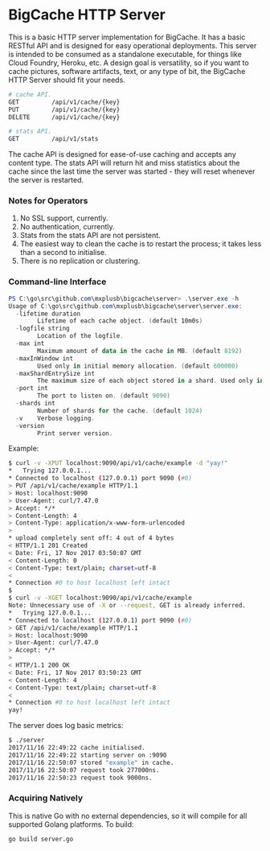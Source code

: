 # BigCache HTTP Server

This is a basic HTTP server implementation for BigCache. It has a basic RESTful API and is designed for easy operational deployments. This server is intended to be consumed as a standalone executable, for things like Cloud Foundry, Heroku, etc. A design goal is versatility, so if you want to cache pictures, software artifacts, text, or any type of bit, the BigCache HTTP Server should fit your needs.

```bash
# cache API.
GET         /api/v1/cache/{key}
PUT         /api/v1/cache/{key}
DELETE      /api/v1/cache/{key}

# stats API.
GET         /api/v1/stats
```

The cache API is designed for ease-of-use caching and accepts any content type. The stats API will return hit and miss statistics about the cache since the last time the server was started - they will reset whenever the server is restarted.

### Notes for Operators

1. No SSL support, currently.
1. No authentication, currently.
1. Stats from the stats API are not persistent.
1. The easiest way to clean the cache is to restart the process; it takes less than a second to initialise.
1. There is no replication or clustering.

### Command-line Interface

```powershell
PS C:\go\src\github.com\mxplusb\bigcache\server> .\server.exe -h
Usage of C:\go\src\github.com\mxplusb\bigcache\server\server.exe:
  -lifetime duration
        Lifetime of each cache object. (default 10m0s)
  -logfile string
        Location of the logfile.
  -max int
        Maximum amount of data in the cache in MB. (default 8192)
  -maxInWindow int
        Used only in initial memory allocation. (default 600000)
  -maxShardEntrySize int
        The maximum size of each object stored in a shard. Used only in initial memory allocation. (default 500)
  -port int
        The port to listen on. (default 9090)
  -shards int
        Number of shards for the cache. (default 1024)
  -v    Verbose logging.
  -version
        Print server version.
```

Example:

```bash
$ curl -v -XPUT localhost:9090/api/v1/cache/example -d "yay!"
*   Trying 127.0.0.1...
* Connected to localhost (127.0.0.1) port 9090 (#0)
> PUT /api/v1/cache/example HTTP/1.1
> Host: localhost:9090
> User-Agent: curl/7.47.0
> Accept: */*
> Content-Length: 4
> Content-Type: application/x-www-form-urlencoded
>
* upload completely sent off: 4 out of 4 bytes
< HTTP/1.1 201 Created
< Date: Fri, 17 Nov 2017 03:50:07 GMT
< Content-Length: 0
< Content-Type: text/plain; charset=utf-8
<
* Connection #0 to host localhost left intact
$ 
$ curl -v -XGET localhost:9090/api/v1/cache/example
Note: Unnecessary use of -X or --request, GET is already inferred.
*   Trying 127.0.0.1...
* Connected to localhost (127.0.0.1) port 9090 (#0)
> GET /api/v1/cache/example HTTP/1.1
> Host: localhost:9090
> User-Agent: curl/7.47.0
> Accept: */*
>
< HTTP/1.1 200 OK
< Date: Fri, 17 Nov 2017 03:50:23 GMT
< Content-Length: 4
< Content-Type: text/plain; charset=utf-8
<
* Connection #0 to host localhost left intact
yay!
```

The server does log basic metrics:

```bash
$ ./server
2017/11/16 22:49:22 cache initialised.
2017/11/16 22:49:22 starting server on :9090
2017/11/16 22:50:07 stored "example" in cache.
2017/11/16 22:50:07 request took 277000ns.
2017/11/16 22:50:23 request took 9000ns.
```

### Acquiring Natively

This is native Go with no external dependencies, so it will compile for all supported Golang platforms. To build:

```bash
go build server.go
```

